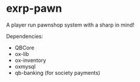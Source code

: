 # exrp-pawn
A player run pawnshop system with a sharp in mind! 

Dependencies:
- QBCore
- ox-lib
- ox-inventory
- oxmysql
- qb-banking (for society payments)

